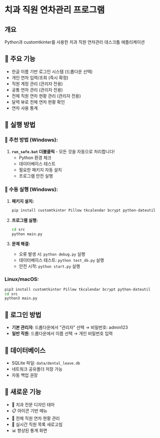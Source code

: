 # 치과 직원 연차관리 프로그램

## 개요
Python과 customtkinter를 사용한 치과 직원 연차관리 데스크톱 애플리케이션

## 🌟 주요 기능
- 한글 이름 기반 로그인 시스템 (드롭다운 선택)
- 개인 연차 입력/조회 (즉시 확정)
- 직원 계정 관리 (관리자 전용)
- 공통 연차 관리 (관리자 전용)
- 전체 직원 연차 현황 관리 (관리자 전용)
- 달력 뷰로 전체 연차 현황 확인
- 연차 사용 통계

## 🚀 실행 방법

### 🏥 추천 방법 (Windows):
1. **`run_safe.bat` 더블클릭** - 모든 것을 자동으로 처리합니다!
   - Python 환경 체크
   - 데이터베이스 테스트
   - 필요한 패키지 자동 설치
   - 프로그램 안전 실행

### 🔧 수동 실행 (Windows):
1. **패키지 설치:**
   ```bash
   pip install customtkinter Pillow tkcalendar bcrypt python-dateutil
   ```

2. **프로그램 실행:**
   ```bash
   cd src
   python main.py
   ```

3. **문제 해결:**
   - 오류 발생 시: `python debug.py` 실행
   - 데이터베이스 테스트: `python test_db.py` 실행
   - 안전 시작: `python start.py` 실행

### Linux/macOS:
```bash
pip3 install customtkinter Pillow tkcalendar bcrypt python-dateutil
cd src
python3 main.py
```

## 🔐 로그인 방법
- **기본 관리자**: 드롭다운에서 "관리자" 선택 → 비밀번호: admin123
- **일반 직원**: 드롭다운에서 이름 선택 → 개인 비밀번호 입력

## 📁 데이터베이스
- SQLite 파일: `data/dental_leave.db`
- 네트워크 공유폴더 저장 가능
- 자동 백업 권장

## 🎨 새로운 기능
- 🦷 치과 전문 디자인 테마
- 📋 아이콘 기반 메뉴
- 👥 전체 직원 연차 현황 관리
- 🔄 실시간 직원 목록 새로고침
- 📊 향상된 통계 화면